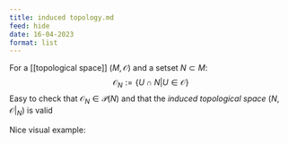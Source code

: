 ```yaml
---
title: induced topology.md
feed: hide
date: 16-04-2023
format: list
---
```



For a [[topological space]] $(M, \mathcal O)$ and a setset $N\subset M$:$$\mathcal O_N := \{U \cap N|U \in\mathcal O\}$$
Easy to check that $\mathcal O_N \in \mathcal P(N)$ and that the *induced topological space* $(N, \mathcal O|_N)$ is valid

Nice visual example: